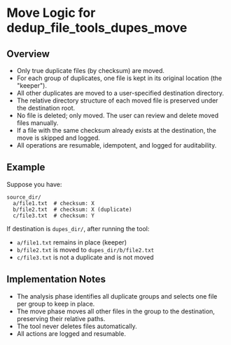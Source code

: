 # Move Logic for dedup_file_tools_dupes_move

## Overview
- Only true duplicate files (by checksum) are moved.
- For each group of duplicates, one file is kept in its original location (the "keeper").
- All other duplicates are moved to a user-specified destination directory.
- The relative directory structure of each moved file is preserved under the destination root.
- No file is deleted; only moved. The user can review and delete moved files manually.
- If a file with the same checksum already exists at the destination, the move is skipped and logged.
- All operations are resumable, idempotent, and logged for auditability.

## Example
Suppose you have:

```
source_dir/
  a/file1.txt  # checksum: X
  b/file2.txt  # checksum: X (duplicate)
  c/file3.txt  # checksum: Y
```

If destination is `dupes_dir/`, after running the tool:
- `a/file1.txt` remains in place (keeper)
- `b/file2.txt` is moved to `dupes_dir/b/file2.txt`
- `c/file3.txt` is not a duplicate and is not moved

## Implementation Notes
- The analysis phase identifies all duplicate groups and selects one file per group to keep in place.
- The move phase moves all other files in the group to the destination, preserving their relative paths.
- The tool never deletes files automatically.
- All actions are logged and resumable.
